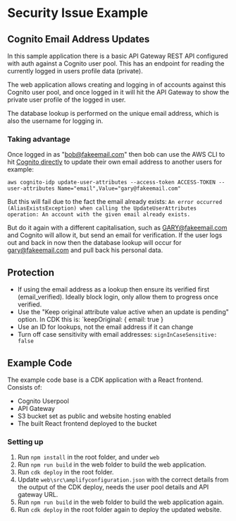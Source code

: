 # Security Issue Example
## Cognito Email Address Updates
In this sample application there is a basic API Gateway REST API configured with auth against a Cognito user pool. This has an endpoint for reading the currently logged in users profile data (private).

The web application allows creating and logging in of accounts against this Cognito user pool, and once logged in it will hit the API Gateway to show the private user profile of the logged in user.

The database lookup is performed on the unique email address, which is also the username for logging in.

### Taking advantage
Once logged in as "bob@fakeemail.com" then bob can use the AWS CLI to hit [Cognito directly](https://docs.aws.amazon.com/cli/latest/reference/cognito-idp/update-user-attributes.html) to update their own email address to another users for example:

`aws cognito-idp update-user-attributes --access-token ACCESS-TOKEN --user-attributes Name="email",Value="gary@fakeemail.com"`

But this will fail due to the fact the email already exists:
`An error occurred (AliasExistsException) when calling the UpdateUserAttributes operation: An account with the given email already exists.`

But do it again with a different capitalisation, such as GARY@fakeemail.com and Cognito will allow it, but send an email for verification. If the user logs out and back in now then the database lookup will occur for gary@fakeemail.com and pull back his personal data.

## Protection
* If using the email address as a lookup then ensure its verified first (email_verified). Ideally block login, only allow them to progress once verified.
* Use the "Keep original attribute value active when an update is pending" option. In CDK this is: `keepOriginal: { email: true }
* Use an ID for lookups, not the email address if it can change
* Turn off case sensitivity with email addresses: `signInCaseSensitive: false`

## Example Code
The example code base is a CDK application with a React frontend. Consists of:
* Cognito Userpool
* API Gateway
* S3 bucket set as public and website hosting enabled
* The built React frontend deployed to the bucket

### Setting up
1. Run `npm install` in the root folder, and under `web`
2. Run `npm run build` in the web folder to build the web application.
3. Run `cdk deploy` in the root folder.
4. Update `web\src\amplifyconfiguration.json` with the correct details from the output of the CDK deploy, needs the user pool details and API gateway URL.
5. Run `npm run build` in the web folder to build the web application again.
6. Run `cdk deploy` in the root folder again to deploy the updated website.